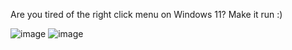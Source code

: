Are you tired of the right click menu on Windows 11? Make it run :)

![image](https://github.com/user-attachments/assets/764b239f-2841-441c-8669-1f6bce18f4d7)
![image](https://github.com/user-attachments/assets/b4bb6ed6-94d3-4d8a-8ed6-2b33423c96d0)
